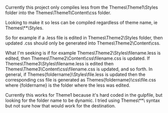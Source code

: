 Currently this project only compiles less from the Themes\Theme1\Styles folder into the Themes\Theme1\Content\css folder.

Looking to make it so less can be compiled regardless of theme name, ie Themes\\**\Styles.

So for example if a .less file is edited in Themes\Theme2\Styles folder, then updated .css should only be generated into Themes\Theme2\Content\css.

What I'm seeking is if for example Themes\Theme2\Styles\filename.less is edited, then Themes\Theme2\Content\css\filename.css is updated. If Themes\Theme3\Styles\filename.less is edited then Themes\Theme3\Content\css\filename.css is updated, and so forth. In general, if Themes\{foldername}\Styles\file.less is updated then the corresponding css file is generated as Themes\{foldername}\css\file.css where {foldername} is the folder where the less was edited.

Currently this works for Theme1 because it's hard coded in the gulpfile, but looking for the folder name to be dynamic. I tried using Themes\\**\ syntax but not sure how that would work for the destination.
